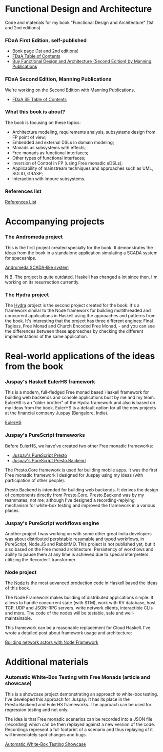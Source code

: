 # Functional Design and Architecture

Code and materials for my book "Functional Design and Architecture" (1st and 2nd editions)

### FDaA First Edition, self-published

- [Book page (1st and 2nd editions)](https://graninas.com/functional-design-and-architecture-book)
- [FDaA Table of Contents](https://docs.google.com/document/d/1zs8TuRRa5OCdR0ed9x398lIoQTeDtnZEBMW0U6qgBSU/edit?usp=sharing)
- [Buy Functional Design and Architecture (Second Edition) by Manning Publications](https://www.manning.com/books/functional-design-and-architecture)

### FDaA Second Edition, Manning Publications

We're working on the Second Edition with Manning Publications.

* [FDaA SE Table of Contents](https://docs.google.com/document/d/1oKti8O-eHYfNOXmGmR4JS2ZbFwKRQEOXVgnNKurU3Zk/edit?usp=sharing)

### What this book is about?

The book is focusing on these topics:
* Architecture modeling, requirements analysis, subsystems design from FP point of view;
* Embedded and external DSLs in domain modeling;
* Monads as subsystems with effects;
* Free monads as functional interfaces;
* Other types of functional interfaces;
* Inversion of Control in FP (using Free monadic eDSLs);
* Applicability of mainstream techniques and approaches such as UML, SOLID, GRASP;
* Interaction with impure subsystems.

### References list

[References List](https://drive.google.com/open?id=19nMC6zU0DBmX0JgiKecYziHO51TSOB1pgqvVbG0yf1Q)

# Accompanying projects

### The Andromeda project

This is the first project created specially for the book. It demonstrates the ideas from the book in a standalone application simulating a SCADA system for spaceships.

[Andromeda SCADA-like system](https://github.com/graninas/Andromeda)

N.B. The project is quite outdated. Haskell has changed a lot since then. I'm working on its resurrection currently.

### The Hydra project

The [Hydra](https://github.com/graninas/Hydra) project is the second project created for the book. It's a framework similar to the Node framework for building multithreaded and concurrent applications in Haskell using the approaches and patterns from the book. It's interesting that the project has three different engines: Final Tagless, Free Monad and Church Encoded Free Monad, - and you can see the differences between these approaches by checking the different implementations of the same application.

# Real-world applications of the ideas from the book

### Juspay's Haskell EulerHS framework

This is a modern, full-fledged Free monad based Haskell framework for building web backends and console applications built by me and my team. EulerHS is an "older brother" of the Hydra framework and also is based on my ideas from the book. EulerHS is a default option for all the new projects at the financial company Juspay (Bangalore, India).

[EulerHS](https://github.com/juspay/euler-hs)

### Juspay's PureScript frameworks

Before EulerHS, we have've created two other Free monadic frameworks:

* [Juspay's PureScript Presto](https://github.com/juspay/purescript-presto)
* [Juspay's PureScript Presto.Backend](https://github.com/juspay/purescript-presto-backend)

The Presto.Core framework is used for building mobile apps. It was the first Free monadic framework I designed for Juspay using my ideas (with participation of other people).

Presto.Backend is intended for building web backends. It derives the design of components directly from Presto.Core. Presto.Backend was by my teammates, not me; although I've designed a recording-replying mechanism for white-box testing and improved the framework in a various places.

### Juspay's PureScript workflows engine

Another project I was working on with some other great India developers was about distributed persistable resumable and typed workflows, in PureScript, Node.JS and RabbitMQ. This project is not published yet, but it also based on the Free monad architecture. Persistency of workflows and ability to pause them at any time is achieved due to special interpreters utilizing the RecorderT transformer.

### Node project  

The [Node](https://github.com/graninas/Node) is the most advanced production code in Haskell based the ideas of this book.

The Node Framework makes building of distributed applications simple. It allows to handle concurrent state (with STM), work with KV database, host TCP, UDP and JSON-RPC servers, write network clients, interactible CLIs and more. The code of the nodes will be testable, safe and well-maintainable.

This framework can be a reasonable replacement for Cloud Haskell. I've wrote a detailed post about framework usage and architecture:

[Building network actors with Node Framework](https://gist.github.com/graninas/9beb8df5d88dda5fa21c47ce9bcb0e16)

# Additional materials

### Automatic White-Box Testing with Free Monads (article and showcase)

This is a showcase project demonstrating an approach to white-box testing. I've developed this approach for Juspay. It has its place in the Presto.Backend and EulerHS frameworks. The approach can be used for regression testing and not only.

The idea is that Free monadic scenarios can be recorded into a JSON file (recording) which can be then replayed against a new version of the code. Recordings represent a full footprint of a scenario and thus replaying of it will immediately spot changes and bugs.

[Automatic White-Box Testing Showcase](https://github.com/graninas/automatic-whitebox-testing-showcase)
